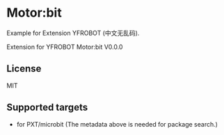 # Motor:bit

Example for Extension YFROBOT (中文无乱码).

Extension for YFROBOT Motor:bit V0.0.0

## License

MIT

## Supported targets

* for PXT/microbit
(The metadata above is needed for package search.)
